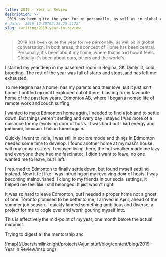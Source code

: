 ```yaml
---
title: 2019 - Year in Review
description: >-
 2019 has been quite the year for me personally, as well as in global conversation. In both areas, the concept of Home has been central.
# date: '2019-12-30T02:33:25.417Z'
slug: /writing/2019-year-in-review
---
```




> 2019 has been quite the year for me personally, as well as in global conversation. In both areas, the concept of Home has been central. Personally, it's been about my home, where that is and how it feels. Globally it's been about ours, others and the world's.



I started my year deep in my basement room in Regina, SK. Dimly lit, cold, brooding. The rest of the year was full of starts and stops, and has left me exhausted.

To me Regina has a home, has my parents and their love, but it just isn't home. I bottled up until I exploded out of there, blasting to my favourite home of the past few years, Edmonton AB, where I began a nomad life of remote work and couch surfing.

I wanted to make Edmonton home again, I needed to find a job and to settle down. But things weren't settling and every day I stayed I was more of a nuisance for my revolving door of hosts. It was hard but I had energy and patience, because I felt at home again. 

Quickly I went to India, I was still in explore mode and things in Edmonton needed some time to develop. I found another home at my masi's house with my cousin sisters. I enjoyed living there, the hot weather made me lazy and everyone there had me fascinated. I didn't want to leave, no one wanted me to leave, but I left.

I returned to Edmonton to finally settle down, but found myself settling instead. Now it felt like I was intruding on my revolving door of hosts. I was becoming malnourished. I clung to my friends in our social settings, it helped me feel like I still belonged. It just wasn't right.

It was so hard to leave Edmonton, but I needed a proper home not a ghost of one. Toronto promised to be better to me, I arrived in April, ahead of the summer job season. I quickly landed something ambitious and diverse, a project for me to oogle over and worth pouring myself into.

This is effectively the mid-point of my year, one month before the actual midpoint.

Trying to digest all the mentorship and 

![map](/Users/smilinknight/projects/Arjun stuff/blog/content/blog/2019 - Year in Review/map.png)